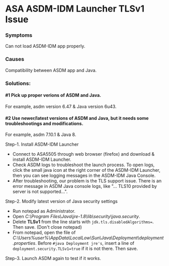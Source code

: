 # ASA ASDM-IDM Launcher TLSv1 Issue

### Symptoms
Can not load ASDM-IDM app properly. 
### Causes
Compatibility between ASDM app and Java.
### Solutions: 
#### #1 Pick up proper verions of ASDM and Java.   
For example, asdm version 6.47 & Java version 6u43.
   
#### #2 Use newer/latest versions of ASDM and Java, but it needs some troubleshootings and modifications. 
For example, asdm 7.10.1 & Java 8.    
	
Step-1. Install ASDM-IDM Launcher  
- Connect to ASA5505 through web browser (firefox) and download & install ASDM-IDM Launcher.  
- Check ASDM logs to troubleshoot the launch process. To open logs, click the small java icon at the right corner of the ASDM-IDM Launcher, then you can see logging messages in the ASDM-IDM Java Console.  
- After troubleshooting, our problem is the TLS support issue. There is an error message in ASDM Java console logs, like "... TLS10 provided by server is not supported...".  

Step-2. Modify latest version of Java security settings  
- Run notepad as Administrator.
- Open *C:\Program Files\Java\jre-1.8\lib\security\java.security*.
- Delete **TLSv1** from the line starts with `jdk.tls.disabledAlgorithms=`. Then save. (Don't close notepad)
- From notepad, open the file of *C:\Users\%user%\AppData\LocalLow\Sun\Java\Deployment\deployment.properties*. Before `#java Deployment jre's`, insert a line of `deployment.security.TLSv1=true` if it is not there. Then save.

Step-3. Launch ASDM again to test if it works.  
